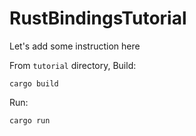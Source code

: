# RustBindingsTutorial

Let's add some instruction here

From `tutorial` directory, 
Build:
```
cargo build
```

Run:
```
cargo run
```
